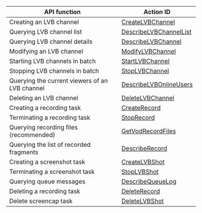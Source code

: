 | API function          | Action ID                                |
| ------------- | ---------------------------------------- |
| Creating an LVB channel        | [CreateLVBChannel](https://cloud.tencent.com/doc/api/258/4715) |
| Querying LVB channel list      | [DescribeLVBChannelList](https://cloud.tencent.com/doc/api/258/4716) |
| Querying LVB channel details      | [DescribeLVBChannel](https://cloud.tencent.com/doc/api/258/4717) |
| Modifying an LVB channel        | [ModifyLVBChannel](https://cloud.tencent.com/doc/api/258/4718) |
| Starting LVB channels in batch      | [StartLVBChannel](https://cloud.tencent.com/doc/api/258/4719) |
| Stopping LVB channels in batch      | [StopLVBChannel](https://cloud.tencent.com/doc/api/258/4720) |
| Querying the current viewers of an LVB channel | [DescribeLVBOnlineUsers](https://cloud.tencent.com/doc/api/258/4721) |
| Deleting an LVB channel        | [DeleteLVBChannel](https://cloud.tencent.com/doc/api/258/4722) |
| Creating a recording task        | [CreateRecord](https://cloud.tencent.com/doc/api/258/4723) |
| Terminating a recording task        | [StopRecord](https://cloud.tencent.com/doc/api/258/4724) |
| Querying recording files (recommended)     | [GetVodRecordFiles](https://cloud.tencent.com/doc/api/258/5823) |
| Querying the list of recorded fragments     | [DescribeRecord](https://cloud.tencent.com/doc/api/258/4725) |
| Creating a screenshot task        | [CreateLVBShot](https://cloud.tencent.com/doc/api/258/4726) |
| Terminating a screenshot task        | [StopLVBShot](https://cloud.tencent.com/doc/api/258/4727) |
| Querying queue messages        | [DescribeQueueLog](https://cloud.tencent.com/doc/api/258/4728) |
| Deleting a recording task        | [DeleteRecord](https://cloud.tencent.com/doc/api/258/4729) |
| Delete screencap task        | [DeleteLVBShot](https://cloud.tencent.com/doc/api/258/4730) |
